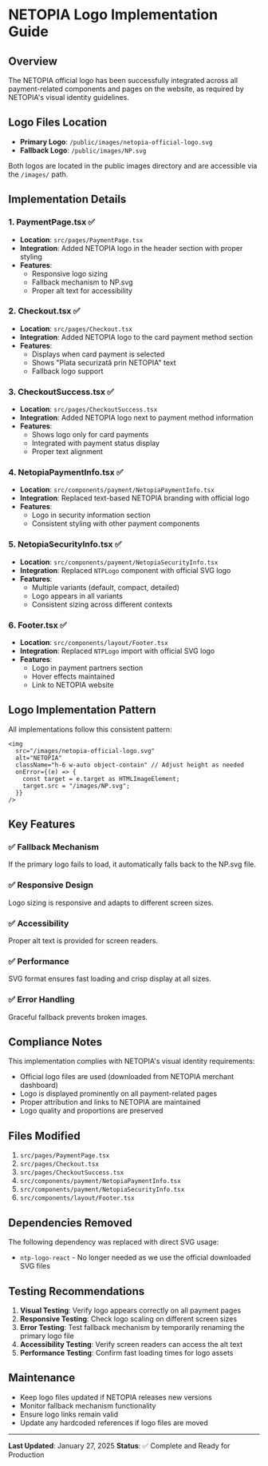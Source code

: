 # NETOPIA Logo Implementation Guide

## Overview

The NETOPIA official logo has been successfully integrated across all payment-related components and pages on the website, as required by NETOPIA's visual identity guidelines.

## Logo Files Location

- **Primary Logo**: `/public/images/netopia-official-logo.svg`
- **Fallback Logo**: `/public/images/NP.svg`

Both logos are located in the public images directory and are accessible via the `/images/` path.

## Implementation Details

### 1. PaymentPage.tsx ✅

- **Location**: `src/pages/PaymentPage.tsx`
- **Integration**: Added NETOPIA logo in the header section with proper styling
- **Features**:
  - Responsive logo sizing
  - Fallback mechanism to NP.svg
  - Proper alt text for accessibility

### 2. Checkout.tsx ✅

- **Location**: `src/pages/Checkout.tsx`
- **Integration**: Added NETOPIA logo to the card payment method section
- **Features**:
  - Displays when card payment is selected
  - Shows "Plata securizată prin NETOPIA" text
  - Fallback logo support

### 3. CheckoutSuccess.tsx ✅

- **Location**: `src/pages/CheckoutSuccess.tsx`
- **Integration**: Added NETOPIA logo next to payment method information
- **Features**:
  - Shows logo only for card payments
  - Integrated with payment status display
  - Proper text alignment

### 4. NetopiaPaymentInfo.tsx ✅

- **Location**: `src/components/payment/NetopiaPaymentInfo.tsx`
- **Integration**: Replaced text-based NETOPIA branding with official logo
- **Features**:
  - Logo in security information section
  - Consistent styling with other payment components

### 5. NetopiaSecurityInfo.tsx ✅

- **Location**: `src/components/payment/NetopiaSecurityInfo.tsx`
- **Integration**: Replaced `NTPLogo` component with official SVG logo
- **Features**:
  - Multiple variants (default, compact, detailed)
  - Logo appears in all variants
  - Consistent sizing across different contexts

### 6. Footer.tsx ✅

- **Location**: `src/components/layout/Footer.tsx`
- **Integration**: Replaced `NTPLogo` import with official SVG logo
- **Features**:
  - Logo in payment partners section
  - Hover effects maintained
  - Link to NETOPIA website

## Logo Implementation Pattern

All implementations follow this consistent pattern:

```tsx
<img
  src="/images/netopia-official-logo.svg"
  alt="NETOPIA"
  className="h-6 w-auto object-contain" // Adjust height as needed
  onError={(e) => {
    const target = e.target as HTMLImageElement;
    target.src = "/images/NP.svg";
  }}
/>
```

## Key Features

### ✅ Fallback Mechanism

If the primary logo fails to load, it automatically falls back to the NP.svg file.

### ✅ Responsive Design

Logo sizing is responsive and adapts to different screen sizes.

### ✅ Accessibility

Proper alt text is provided for screen readers.

### ✅ Performance

SVG format ensures fast loading and crisp display at all sizes.

### ✅ Error Handling

Graceful fallback prevents broken images.

## Compliance Notes

This implementation complies with NETOPIA's visual identity requirements:

- Official logo files are used (downloaded from NETOPIA merchant dashboard)
- Logo is displayed prominently on all payment-related pages
- Proper attribution and links to NETOPIA are maintained
- Logo quality and proportions are preserved

## Files Modified

1. `src/pages/PaymentPage.tsx`
2. `src/pages/Checkout.tsx`
3. `src/pages/CheckoutSuccess.tsx`
4. `src/components/payment/NetopiaPaymentInfo.tsx`
5. `src/components/payment/NetopiaSecurityInfo.tsx`
6. `src/components/layout/Footer.tsx`

## Dependencies Removed

The following dependency was replaced with direct SVG usage:

- `ntp-logo-react` - No longer needed as we use the official downloaded SVG files

## Testing Recommendations

1. **Visual Testing**: Verify logo appears correctly on all payment pages
2. **Responsive Testing**: Check logo scaling on different screen sizes
3. **Error Testing**: Test fallback mechanism by temporarily renaming the primary logo file
4. **Accessibility Testing**: Verify screen readers can access the alt text
5. **Performance Testing**: Confirm fast loading times for logo assets

## Maintenance

- Keep logo files updated if NETOPIA releases new versions
- Monitor fallback mechanism functionality
- Ensure logo links remain valid
- Update any hardcoded references if logo files are moved

---

**Last Updated**: January 27, 2025
**Status**: ✅ Complete and Ready for Production
